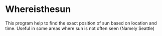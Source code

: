 # Whereisthesun

This program help to find the exact position of sun based on location and time. Useful in some areas where sun is not often seen (Namely Seattle)
